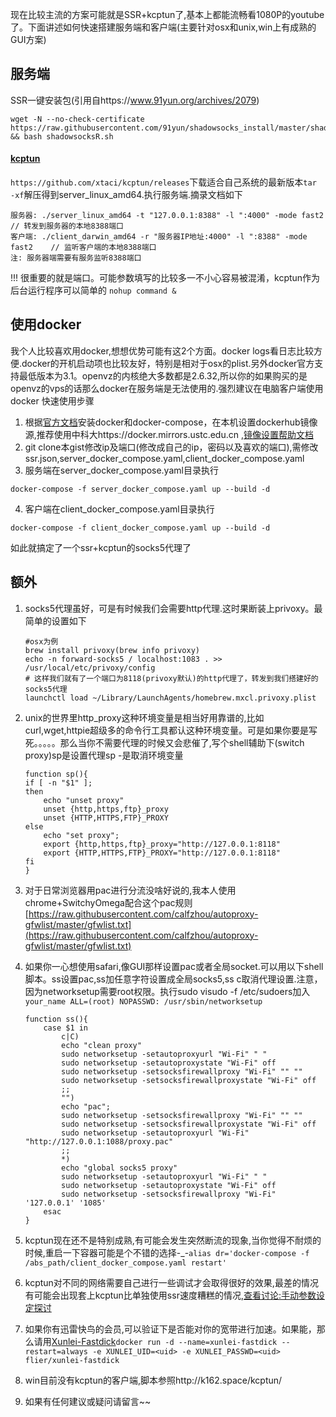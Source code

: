 现在比较主流的方案可能就是SSR+kcptun了,基本上都能流畅看1080P的youtube了。下面讲述如何快速搭建服务端和客户端(主要针对osx和unix,win上有成熟的GUI方案)

## 服务端
SSR一键安装包(引用自https://www.91yun.org/archives/2079)
```
wget -N --no-check-certificate https://raw.githubusercontent.com/91yun/shadowsocks_install/master/shadowsocksR.sh && bash shadowsocksR.sh
```
#### [kcptun](https://github.com/xtaci/kcptun)
`https://github.com/xtaci/kcptun/releases`下载适合自己系统的最新版本`tar -xf`解压得到server_linux_amd64.执行服务端.摘录文档如下
```
服务器: ./server_linux_amd64 -t "127.0.0.1:8388" -l ":4000" -mode fast2  // 转发到服务器的本地8388端口
客户端: ./client_darwin_amd64 -r "服务器IP地址:4000" -l ":8388" -mode fast2    // 监听客户端的本地8388端口
注: 服务器端需要有服务监听8388端口
```
!!! 很重要的就是端口。可能参数填写的比较多一不小心容易被混淆，kcptun作为后台运行程序可以简单的
`nohup command &`

## 使用docker
我个人比较喜欢用docker,想想优势可能有这2个方面。docker logs看日志比较方便.docker的开机启动项也比较友好，特别是相对于osx的plist.另外docker官方支持最低版本为3.1。openvz的内核绝大多数都是2.6.32,所以你的如果购买的是openvz的vps的话那么docker在服务端是无法使用的.强烈建议在电脑客户端使用docker
快速使用步骤

1.  根据[官方文档](https://docs.docker.com)安装docker和docker-compose，在本机设置dockerhub镜像源,推荐使用中科大https://docker.mirrors.ustc.edu.cn ,[镜像设置帮助文档](https://lug.ustc.edu.cn/wiki/mirrors/help/docker)
2. git clone本gist修改ip及端口(修改成自己的ip，密码以及喜欢的端口),需修改ssr.json,server_docker_compose.yaml,client_docker_compose.yaml
3. 服务端在server_docker_compose.yaml目录执行
```
docker-compose -f server_docker_compose.yaml up --build -d
```
4. 客户端在client_docker_compose.yaml目录执行
```
docker-compose -f client_docker_compose.yaml up --build -d
```
如此就搞定了一个ssr+kcptun的socks5代理了

## 额外
1. socks5代理虽好，可是有时候我们会需要http代理.这时果断装上privoxy。最简单的设置如下

    ```
    #osx为例
    brew install privoxy(brew info privoxy)
    echo -n forward-socks5 / localhost:1083 . >> /usr/local/etc/privoxy/config
    # 这样我们就有了一个端口为8118(privoxy默认)的http代理了，转发到我们搭建好的socks5代理
    launchctl load ~/Library/LaunchAgents/homebrew.mxcl.privoxy.plist
    ```

2. unix的世界里http_proxy这种环境变量是相当好用靠谱的,比如curl,wget,httpie超级多的命令行工具都认这种环境变量。可是如果你要是写死。。。。。那么当你不需要代理的时候又会悲催了,写个shell辅助下(switch proxy)sp是设置代理sp -是取消环境变量

    ```
    function sp(){
    if [ -n "$1" ];
    then
        echo "unset proxy"
        unset {http,https,ftp}_proxy
        unset {HTTP,HTTPS,FTP}_PROXY
    else
        echo "set proxy";
        export {http,https,ftp}_proxy="http://127.0.0.1:8118"
        export {HTTP,HTTPS,FTP}_PROXY="http://127.0.0.1:8118"
    fi
    }
    ```

3. 对于日常浏览器用pac进行分流没啥好说的,我本人使用chrome+SwitchyOmega配合这个pac规则[https://raw.githubusercontent.com/calfzhou/autoproxy-gfwlist/master/gfwlist.txt](https://raw.githubusercontent.com/calfzhou/autoproxy-gfwlist/master/gfwlist.txt)
4. 如果你一心想使用safari,像GUI那样设置pac或者全局socket.可以用以下shell脚本。ss设置pac,ss加任意字符设置成全局socks5,ss c取消代理设置.注意，因为networksetup需要root权限。执行sudo visudo -f /etc/sudoers加入`your_name ALL=(root) NOPASSWD: /usr/sbin/networksetup`

    ```
    function ss(){
        case $1 in
            c|C)
            echo "clean proxy"
            sudo networksetup -setautoproxyurl "Wi-Fi" " "
            sudo networksetup -setautoproxystate "Wi-Fi" off
            sudo networksetup -setsocksfirewallproxy "Wi-Fi" "" ""
            sudo networksetup -setsocksfirewallproxystate "Wi-Fi" off
            ;;
            "")
            echo "pac";
            sudo networksetup -setsocksfirewallproxy "Wi-Fi" "" ""
            sudo networksetup -setsocksfirewallproxystate "Wi-Fi" off
            sudo networksetup -setautoproxyurl "Wi-Fi" "http://127.0.0.1:1088/proxy.pac"
            ;;
            *)
            echo "global socks5 proxy"
            sudo networksetup -setautoproxyurl "Wi-Fi" " "
            sudo networksetup -setautoproxystate "Wi-Fi" off
            sudo networksetup -setsocksfirewallproxy "Wi-Fi" '127.0.0.1' '1085'
        esac
    }
    ```

5. kcptun现在还不是特别成熟,有可能会发生突然断流的现象,当你觉得不耐烦的时候,重启一下容器可能是个不错的选择-_-`alias dr='docker-compose -f /abs_path/client_docker_compose.yaml restart'`
6. kcptun对不同的网络需要自己进行一些调试才会取得很好的效果,最差的情况有可能会出现套上kcptun比单独使用ssr速度糟糕的情况,[查看讨论:手动参数设定探讨](https://github.com/xtaci/kcptun/issues/137)
7. 如果你有迅雷快鸟的会员,可以验证下是否能对你的宽带进行加速。如果能，那么请用[Xunlei-Fastdick](https://github.com/fffonion/Xunlei-Fastdick)`docker run -d --name=xunlei-fastdick --restart=always -e XUNLEI_UID=<uid> -e XUNLEI_PASSWD=<uid> flier/xunlei-fastdick`
8. win目前没有kcptun的客户端,脚本参照http://k162.space/kcptun/
9. 如果有任何建议或疑问请留言~~